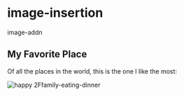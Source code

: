# image-insertion
image-addn
<div class="container">
  <h2>My Favorite Place</h2>
  <p>Of all the places in the world, this is the one I like the most:</p>
  <div>
    <img src="https://www.google.com/url?sa=i&url=https%3A%2F%2Fwww.123rf.com%2Fphoto_22849079_happy-family-eating-together-in-a-restaurant-with-child-and-grandparents.html&psig=AOvVaw1juy1Vi77ZNH6G9hBSQbA0&ust=1620739120902000&source=images&cd=vfe&ved=0CAIQjRxqFwoTCNDNt_eZv_ACFQAAAAAdAAAAABAJ" alt="happy 2Ffamily-eating-dinner" />
  </div>
</div>
